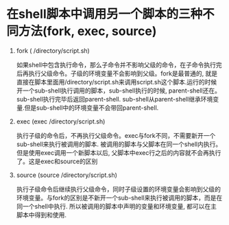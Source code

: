 # 在shell脚本中调用另一个脚本的三种不同方法(fork, exec, source)  

1. fork  ( /directory/script.sh)   

	如果shell中包含执行命令，那么子命令并不影响父级的命令，在子命令执行完后再执行父级命令。子级的环境变量不会影响到父级。fork是最普通的, 就是直接在脚本里面用/directory/script.sh来调用script.sh这个脚本.运行的时候开一个sub-shell执行调用的脚本，sub-shell执行的时候, parent-shell还在。sub-shell执行完毕后返回parent-shell. sub-shell从parent-shell继承环境变量.但是sub-shell中的环境变量不会带回parent-shell.

2. exec (exec /directory/script.sh)  

	执行子级的命令后，不再执行父级命令。exec与fork不同，不需要新开一个sub-shell来执行被调用的脚本.  被调用的脚本与父脚本在同一个shell内执行。但是使用exec调用一个新脚本以后, 父脚本中exec行之后的内容就不会再执行了。这是exec和source的区别

3. source (source /directory/script.sh)  

	执行子级命令后继续执行父级命令，同时子级设置的环境变量会影响到父级的环境变量。与fork的区别是不新开一个sub-shell来执行被调用的脚本，而是在同一个shell中执行. 所以被调用的脚本中声明的变量和环境变量, 都可以在主脚本中得到和使用.
